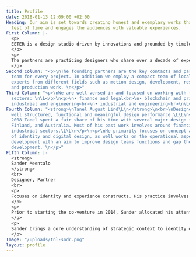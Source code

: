 ```yaml
---
title: Profile
date: 2018-01-13 12:09:00 +02:00
Heading: Our aim is set towards creating honest and exemplary works that stands the
  test of time and engages the audiences with valuable experiences.
First Column: |-
  <p>
  EETER is a design studio driven by innovations and grounded by timeless design principles. We cultivate enjoyable work experiences by forming straightforward relationships rooted in responsibility and transparency.
  </p>
  <p>
  The partners are practicing designers who share over a decade of experience in working with startups and open-source projects to Global 500 companies.
  </p>
Second Column: "<p>\nThe founding partners are the key contacts and part of the core
  team for every project. In addition we employ a compact team of local and remote
  experts from different fields such as motion design, development, research, photography
  and production work. \n</p>"
Third Column: "<p>\nWe are well-versed in and focused on working with the following
  sectors: \n\L</p>\n<p>\n• finance and legal<br>\n• blockchain and privacy<br>\n•
  industrial and engineering<br>\n• industrial and engineering<br>\n\L</p>"
Fourth Column: "<strong>\nTanel August Lind\L\n</strong>\n<br>\nDesigner, Partner\L\L\n<br>\n<p>\nAdvocates
  well structured, functional and meaningful design performance.\L\L\n</p>\n<p>\nSince
  2008 Tanel spent a fair share of his time with several major design firms in Estonia,
  Finland, and Australia. Most of his past work involves around financial, tech and
  industrial sectors.\L\L\n</p>\n<p>\nHe primarily focuses on concept and design direction
  of identity and digital design, as well works on the operational aspects of product
  development with an aim to improve design teams functions and gap the bridge between
  development. \n</p>"
Fifth Column: |-
  <strong>
  Sander Meentalo 
  </strong>
  <br>
  Designer, Partner  
  <br>
  <p>
  Focuses on identity and experience constructs. His practice involves trinity of semiology, gestalt psychology and heuristics.  
  </p>
  <p>
  Prior to starting the co-venture in 2014, Sander allocated his attention to a leading design agency in Estonia. Aside a succesful freelance career, he has also co-founded and directed a quality music festival in the region.  
  </p>
  <p>
  Sander brings a core understanding of strategic context to identity design. He holds an indispensable combination of strong capacity for concepting, design principles and engineering know-how for digital outputs.
  </p>
Image: "/uploads/tnl-sndr.png"
layout: profile
---
```


